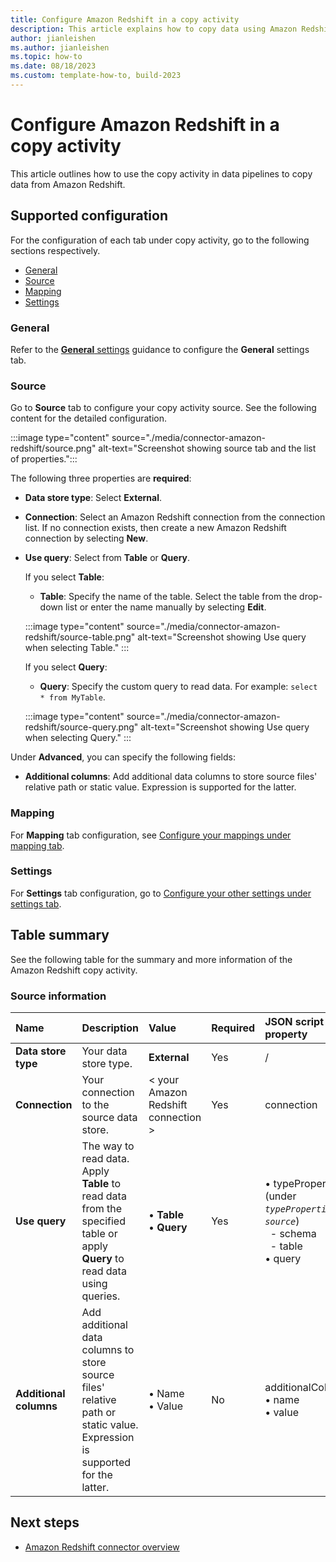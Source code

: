 ```yaml
---
title: Configure Amazon Redshift in a copy activity
description: This article explains how to copy data using Amazon Redshift.
author: jianleishen
ms.author: jianleishen
ms.topic: how-to
ms.date: 08/18/2023
ms.custom: template-how-to, build-2023
---
```


# Configure Amazon Redshift in a copy activity

This article outlines how to use the copy activity in data pipelines to copy data from Amazon Redshift.


## Supported configuration

For the configuration of each tab under copy activity, go to the following sections respectively.

- [General](#general)  
- [Source](#source)
- [Mapping](#mapping)
- [Settings](#settings)

### General

Refer to the [**General** settings](activity-overview.md#general-settings) guidance to configure the **General** settings tab.

### Source

Go to **Source** tab to configure your copy activity source. See the following content for the detailed configuration.

:::image type="content" source="./media/connector-amazon-redshift/source.png" alt-text="Screenshot showing source tab and the list of properties.":::

The following three properties are **required**:

- **Data store type**: Select **External**.
- **Connection**:  Select an Amazon Redshift connection from the connection list. If no connection exists, then create a new Amazon Redshift connection by selecting **New**.
- **Use query**: Select from **Table** or **Query**.

    If you select **Table**: 

    - **Table**: Specify the name of the table. Select the table from the drop-down list or enter the name manually by selecting **Edit**.
    
    :::image type="content" source="./media/connector-amazon-redshift/source-table.png" alt-text="Screenshot showing Use query when selecting Table." :::

    If you select **Query**:

    - **Query**: Specify the custom query to read data. For example: `select * from MyTable`.

    :::image type="content" source="./media/connector-amazon-redshift/source-query.png" alt-text="Screenshot showing Use query when selecting Query." :::

 
Under **Advanced**, you can specify the following fields:

- **Additional columns**: Add additional data columns to store source files' relative path or static value. Expression is supported for the latter. 

### Mapping

For **Mapping** tab configuration, see [Configure your mappings under mapping tab](copy-data-activity.md#configure-your-mappings-under-mapping-tab). 

### Settings

For **Settings** tab configuration, go to [Configure your other settings under settings tab](copy-data-activity.md#configure-your-other-settings-under-settings-tab).

## Table summary

See the following table for the summary and more information of the Amazon Redshift copy activity.

### Source information

|Name |Description |Value|Required |JSON script property |
|:---|:---|:---|:---|:---|
| **Data store type** | Your data store type. | **External** | Yes | / | 
| **Connection** | Your connection to the source data store. | < your Amazon Redshift connection > | Yes | connection | 
|**Use query** |The way to read data. Apply **Table** to read data from the specified table or apply **Query** to read data using queries.|• **Table** <br>• **Query** |Yes |• typeProperties (under *`typeProperties`* -> *`source`*)<br>&nbsp; - schema<br>&nbsp; - table<br>• query|
| **Additional columns** | Add additional data columns to store source files' relative path or static value. Expression is supported for the latter.| • Name<br>• Value | No | additionalColumns:<br>• name<br>• value |

## Next steps

- [Amazon Redshift connector overview](connector-amazon-redshift-overview.md)
